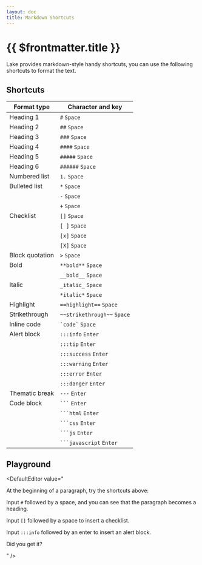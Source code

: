 ```yaml
---
layout: doc
title: Markdown Shortcuts
---
```


# {{ $frontmatter.title }}

Lake provides markdown-style handy shortcuts, you can use the following shortcuts to format the text.

## Shortcuts

| Format type  | Character and key |
| ------------- | ------------- |
| Heading 1  | `#` `Space`  |
| Heading 2  | `##` `Space`  |
| Heading 3  | `###` `Space`  |
| Heading 4  | `####` `Space`  |
| Heading 5  | `#####` `Space`  |
| Heading 6  | `######` `Space`  |
| Numbered list  | `1.` `Space`  |
| Bulleted list  | `*` `Space`  |
|   | `-` `Space`  |
|   | `+` `Space`  |
| Checklist  | `[]` `Space`  |
|   | `[ ]` `Space`  |
|   | `[x]` `Space`  |
|   | `[X]` `Space`  |
| Block quotation  | `>` `Space`  |
| Bold  | `**bold**` `Space`  |
|   | `__bold__` `Space`  |
| Italic  | `_italic_` `Space`  |
|   | `*italic*` `Space`  |
| Highlight  | `==highlight==` `Space`  |
| Strikethrough  | `~~strikethrough~~` `Space`  |
| Inline code  | <code>\`code\`</code> `Space`  |
| Alert block  | `:::info` `Enter`  |
|   | `:::tip` `Enter`  |
|   | `:::success` `Enter`  |
|   | `:::warning` `Enter`  |
|   | `:::error` `Enter`  |
|   | `:::danger` `Enter`  |
| Thematic break  | `---` `Enter`  |
| Code block  | <code>\`\`\`</code> `Enter`  |
|   | <code>\`\`\`html</code> `Enter`  |
|   | <code>\`\`\`css</code> `Enter`  |
|   | <code>\`\`\`js</code> `Enter`  |
|   | <code>\`\`\`javascript</code> `Enter`  |

## Playground

<DefaultEditor value="
<p>At the beginning of a paragraph, try the shortcuts above:</p>
<p>Input <code>#</code> followed by a space, and you can see that the paragraph becomes a heading.</p>
<p>Input <code>[]</code> followed by a space to insert a checklist.</p>
<p>Input <code>:::info</code> followed by an enter to insert an alert block.</p>
<p>Did you get it?</p>
" />

